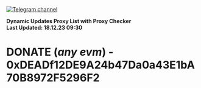 [![Telegram channel](https://img.shields.io/endpoint?url=https://runkit.io/damiankrawczyk/telegram-badge/branches/master?url=https://t.me/n4z4v0d)](https://t.me/n4z4v0d) 

**Dynamic Updates Proxy List with Proxy Checker**  
**Last Updated: 18.12.23 09:30**

# DONATE (_any evm_) - 0xDEADf12DE9A24b47Da0a43E1bA70B8972F5296F2

